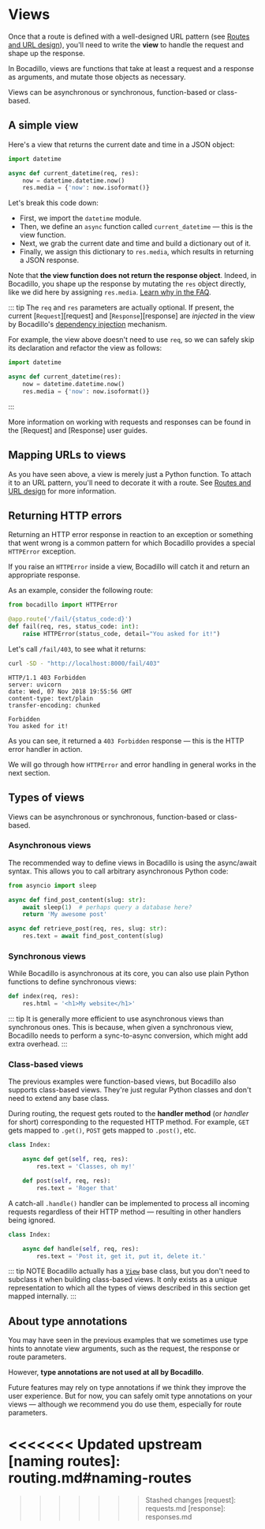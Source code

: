 # Views

Once that a route is defined with a well-designed URL pattern (see [Routes and URL design]), you'll need to write the **view** to handle the request and shape up the response.

In Bocadillo, views are functions that take at least a request and a response
as arguments, and mutate those objects as necessary.

Views can be asynchronous or synchronous, function-based or class-based.

## A simple view

Here's a view that returns the current date and time in a JSON object:

```python
import datetime

async def current_datetime(req, res):
    now = datetime.datetime.now()
    res.media = {'now': now.isoformat()}
```

Let's break this code down:

- First, we import the `datetime` module.
- Then, we define an `async` function called `current_datetime` — this is the view function.
- Next, we grab the current date and time and build a dictionary out of it.
- Finally, we assign this dictionary to `res.media`, which results in returning a JSON response.

Note that **the view function does not return the response object**. Indeed, in Bocadillo, you shape up the response by mutating the `res` object directly, like we did here by assigning `res.media`. [Learn why in the FAQ](/faq/#why-pass-the-request-and-response-around-everywhere).

::: tip
The `req` and `res` parameters are actually optional. If present, the current [`Request`][request] and [`Response`][response] are _injected_ in the view by Bocadillo's [dependency injection](/guides/injection/) mechanism.

For example, the view above doesn't need to use `req`, so we can safely skip its declaration and refactor the view as follows:

```python
import datetime

async def current_datetime(res):
    now = datetime.datetime.now()
    res.media = {'now': now.isoformat()}
```

:::

More information on working with requests and responses can be found in the [Request] and [Response] user guides.

## Mapping URLs to views

As you have seen above, a view is merely just a Python function. To attach it to an URL pattern, you'll need to decorate it with a route. See [Routes and URL design] for more information.

## Returning HTTP errors

Returning an HTTP error response in reaction to an exception or something that went wrong is a common pattern for which Bocadillo provides a special `HTTPError` exception.

If you raise an `HTTPError` inside a view, Bocadillo will catch it and
return an appropriate response.

As an example, consider the following route:

```python
from bocadillo import HTTPError

@app.route('/fail/{status_code:d}')
def fail(req, res, status_code: int):
    raise HTTPError(status_code, detail="You asked for it!")
```

Let's call `/fail/403`, to see what it returns:

```bash
curl -SD - "http://localhost:8000/fail/403"
```

```http
HTTP/1.1 403 Forbidden
server: uvicorn
date: Wed, 07 Nov 2018 19:55:56 GMT
content-type: text/plain
transfer-encoding: chunked

Forbidden
You asked for it!
```

As you can see, it returned a `403 Forbidden` response — this is the HTTP error handler in action.

We will go through how `HTTPError` and error handling in general works in the next section.

## Types of views

Views can be asynchronous or synchronous, function-based or class-based.

### Asynchronous views

The recommended way to define views in Bocadillo is using the async/await syntax. This allows you to call arbitrary asynchronous Python code:

```python
from asyncio import sleep

async def find_post_content(slug: str):
    await sleep(1)  # perhaps query a database here?
    return 'My awesome post'

async def retrieve_post(req, res, slug: str):
    res.text = await find_post_content(slug)
```

### Synchronous views

While Bocadillo is asynchronous at its core, you can also use plain Python functions to define synchronous views:

```python
def index(req, res):
    res.html = '<h1>My website</h1>'
```

::: tip
It is generally more efficient to use asynchronous views than synchronous ones. This is because, when given a synchronous view, Bocadillo needs to perform a sync-to-async conversion, which might add extra overhead.
:::

### Class-based views

The previous examples were function-based views, but Bocadillo also supports class-based views. They're just regular Python classes and don't need to extend any base class.

During routing, the request gets routed to the **handler method** (or _handler_ for short) corresponding to the requested HTTP method. For example, `GET` gets mapped to `.get()`, `POST` gets mapped to `.post()`, etc.

```python
class Index:

    async def get(self, req, res):
        res.text = 'Classes, oh my!'

    def post(self, req, res):
        res.text = 'Roger that'
```

A catch-all `.handle()` handler can be implemented to process all incoming
requests regardless of their HTTP method — resulting in other handlers being ignored.

```python
class Index:

    async def handle(self, req, res):
        res.text = 'Post it, get it, put it, delete it.'
```

::: tip NOTE
Bocadillo actually has a [`View`](/api/views.md#view) base class, but you don't need to subclass it when building class-based views. It only exists as a unique representation to which all the types of views described in this section get mapped internally.
:::

## About type annotations

You may have seen in the previous examples that we sometimes use type hints to annotate view arguments, such as the request, the response or route parameters.

However, **type annotations are not used at all by Bocadillo**.

Future features may rely on type annotations if we think they improve the user experience. But for now, you can safely omit type annotations on your views — although we recommend you do use them, especially for route parameters.

[routes and url design]: routing.md

<<<<<<< Updated upstream
[naming routes]: routing.md#naming-routes
=======

> > > > > > > Stashed changes
> > > > > > > [request]: requests.md
> > > > > > > [response]: responses.md
